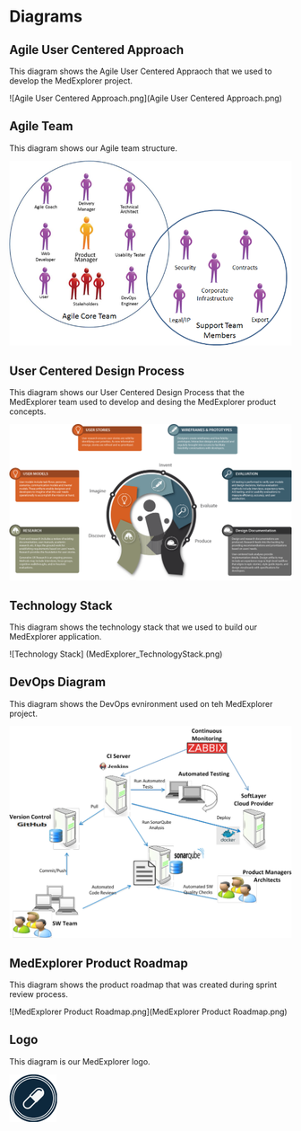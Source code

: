 # Diagrams

## Agile User Centered Approach
This diagram shows the Agile User Centered Appraoch that we used to develop the MedExplorer project.

![Agile User Centered Approach.png](Agile User Centered Approach.png)

## Agile Team
This diagram shows our Agile team structure.

![AgileTeam.png](AgileTeam.png)

## User Centered Design Process
This diagram shows our User Centered Design Process that the MedExplorer team used to develop and desing the MedExplorer product concepts.

![User_Centered_Design_Process.png](User_Centered_Design_Process.png)

## Technology Stack
This diagram shows the technology stack that we used to build our MedExplorer application.

![Technology Stack] (MedExplorer_TechnologyStack.png)

## DevOps Diagram
This diagram shows the DevOps evnironment used on teh MedExplorer project.

![ADS_DevOps.png](ADS_DevOps.png)

## MedExplorer Product Roadmap
This diagram shows the product roadmap that was created during sprint review process.

![MedExplorer Product Roadmap.png](MedExplorer Product Roadmap.png)

## Logo
This diagram is our MedExplorer logo.

![icon_logo_medex_banner.png](icon_logo_medex_banner.png)
